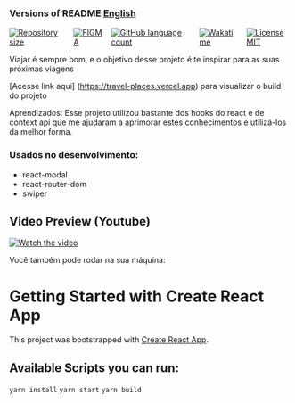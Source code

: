 ###  Versions of README [English](./README-en.md)  
<div style="display: flex; gap:1rem;">
<a href="#">
<img alt="Repository size" src="https://img.shields.io/github/repo-size/GusRot/Travel-Places">
</a>
<a href="https://www.figma.com/file/lKz1QXznw6Gqj1L94Q9yj7/AcessaBR?node-id=12%3A4" target="blank">
  <img alt="FIGMA" src="https://img.shields.io/badge/Acessar%20Layout%20-Figma-%2304D361">
</a>
<a href="#">
<img alt="GitHub language count" src="https://img.shields.io/github/languages/count/GusRot/Travel-Places?color=%2304D361">
</a>
<a href="#">
<img alt="Wakatime" src="https://wakatime.com/badge/user/04f1420e-9d57-410a-bdc7-d768fb237a52/project/c0ce98de-61d2-46cc-b990-a0dccc1bee88.svg">
</a>
<a href="https://github.com/git/git-scm.com/blob/main/MIT-LICENSE.txt" target="blank">
<img alt="LicenseMIT" src="https://badgen.net/github/license/micromatch/micromatch">
</a>
</div>

Viajar é sempre bom, e o objetivo desse projeto é te inspirar para as suas próximas viagens

[Acesse link aqui] (https://travel-places.vercel.app) para visualizar o build do projeto

Aprendizados: Esse projeto utilizou bastante dos hooks do react e de context api que me ajudaram a aprimorar estes conhecimentos e utilizá-los da melhor forma.

### Usados no desenvolvimento:

-   react-modal
-   react-router-dom
-   swiper
## Video Preview (Youtube)

[![Watch the video](https://img.youtube.com/vi/A7Leq0hjUcY/maxresdefault.jpg)](https://youtu.be/A7Leq0hjUcY)

Você também pode rodar na sua máquina:

# Getting Started with Create React App

This project was bootstrapped with [Create React App](https://github.com/facebook/create-react-app).

## Available Scripts you can run:

`yarn install`
`yarn start`
`yarn build`
